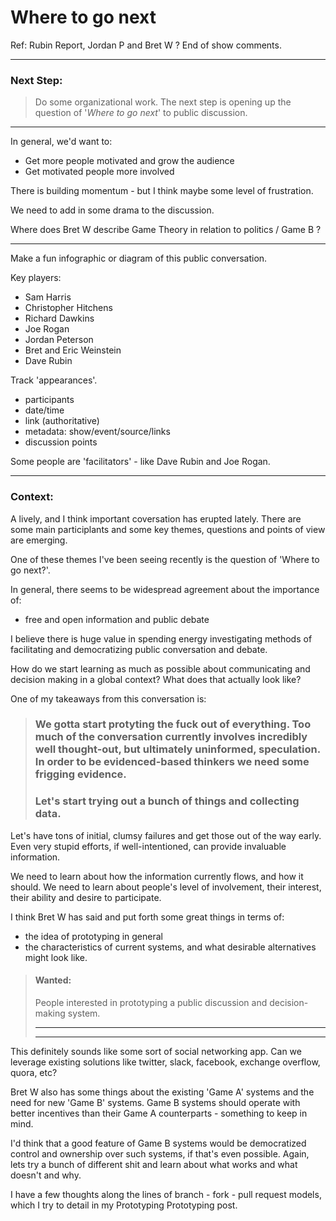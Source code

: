 # Where to go next

Ref: Rubin Report, Jordan P and Bret W ? End of show comments.

---
### Next Step:
> Do some organizational work. The next step is opening up the question of '_Where to go next_' to public discussion.
---  

In general, we'd want to:
- Get more people motivated and grow the audience 
- Get motivated people more involved

There is building momentum - but I think maybe some level of frustration.

We need to add in some drama to the discussion.

Where does Bret W describe Game Theory in relation to politics / Game B ?

--- 
Make a fun infographic or diagram of this public conversation. 

Key players:
- Sam Harris
- Christopher Hitchens
- Richard Dawkins
- Joe Rogan
- Jordan Peterson
- Bret and Eric Weinstein
- Dave Rubin

Track 'appearances'.
- participants
- date/time
- link (authoritative)
- metadata: show/event/source/links
- discussion points

Some people are 'facilitators' - like Dave Rubin and Joe Rogan.

--- 
### Context:

A lively, and I think important coversation has erupted lately. There are some main participlants and some key themes, questions and points of view are emerging.


One of these themes I've been seeing recently is the question of 'Where to go next?'.

In general, there seems to be widespread agreement about the importance of:
- free and open information and public debate

I believe there is huge value in spending energy investigating methods of facilitating and democratizing public conversation and debate. 

How do we start learning as much as possible about communicating and decision making in a global context? What does that actually look like?

One of my takeaways from this conversation is:  
> ### We gotta start protyting the fuck out of everything. Too much of the conversation currently involves incredibly well thought-out, but ultimately uninformed, speculation.  In order to be evidenced-based thinkers we need some frigging evidence. 
> ### Let's start trying out a bunch of things and collecting data.

Let's have tons of initial, clumsy failures and get those out of the way early. Even very stupid efforts, if well-intentioned, can provide invaluable information. 

We need to learn about how the information currently flows, and how it should. We need to learn about people's level of involvement, their interest, their ability and desire to participate.

I think Bret W has said and put forth some great things in terms of:
- the idea of prototyping in general
- the characteristics of current systems, and what desirable alternatives might look like.


> #### Wanted: 
> People interested in prototyping a public discussion and decision-making system. 
> 
> ---
> ---

This definitely sounds like some sort of social networking app. Can we leverage existing solutions like twitter, slack, facebook, exchange overflow, quora, etc?

Bret W also has some things about the existing 'Game A' systems and the need for new 'Game B' systems. Game B systems should operate with better incentives than their Game A counterparts - something to keep in mind.

I'd think that a good feature of Game B systems would be democratized control and ownership over such systems, if that's even possible. Again, lets try a bunch of different shit and learn about what works and what doesn't and why.

I have a few thoughts along the lines of branch - fork - pull request models, which I try to detail in my Prototyping Prototyping post.
